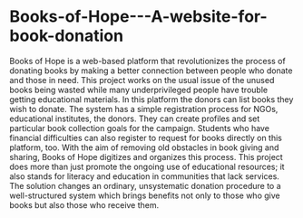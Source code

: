 # Books-of-Hope---A-website-for-book-donation
Books of Hope is a web-based platform that revolutionizes the process of donating books by making a better connection between people who donate and those in need. This project works on the usual issue of the unused books being wasted while many underprivileged people have trouble getting educational materials. In this platform the donors can list books they wish to donate. The system has a simple registration process for NGOs, educational institutes, the donors. They can create profiles and set particular book collection goals for the campaign. Students who have financial difficulties can also register to request for books directly on this platform, too. With the aim of removing old obstacles in book giving and sharing, Books of Hope digitizes and organizes this process. This project does more than just promote the ongoing use of educational resources; it also stands for literacy and education in communities that lack services. The solution changes an ordinary, unsystematic donation procedure to a well-structured system which brings benefits not only to those who give books but also those who receive them.
